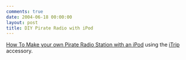 ```yaml
---
comments: true
date: 2004-06-18 00:00:00
layout: post
title: DIY Pirate Radio with iPod
---
```


[How To Make your own Pirate Radio Station with an iPod](http://www.engadget.com/entry/3597373383872462/) using the [iTrip](http://www.griffintechnology.com/products/itrip/) accessory.
